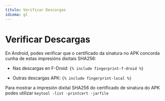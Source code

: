 ```yaml
---
título: Verificar Descargas
idioma: gl
---
```


# Verificar Descargas

En Android, podes verificar que o certificado da sinatura no APK concorda cunha de estas impresións dixitais SHA256:

* Nas descargas en F-Droid: 
 `{% include fingerprint-f-droid %}`

* Outras descargas APK: 
 `{% include fingerprint-local %}`

Para mostrar a impresión dixital SHA256 do certificado de sinatura do APK podes utilizar 
`keytool -list -printcert -jarfile `

